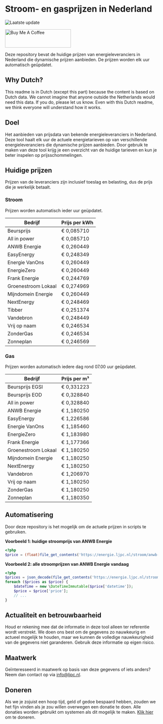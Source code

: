 # Stroom- en gasprijzen in Nederland

![Laatste update](https://img.shields.io/badge/laatste%20update-2025--04--10%2010%3A00%20CET-brightgreen)

<a href="https://www.buymeacoffee.com/Lars-" target="_blank"><img src="https://cdn.buymeacoffee.com/buttons/v2/default-orange.png" alt="Buy Me A Coffee" height="60" style="height: 60px !important;width: 217px !important;" ></a>

Deze repository bevat de huidige prijzen van energieleveranciers in Nederland die dynamische prijzen aanbieden. De prijzen worden elk uur automatisch geüpdatet.

## Why Dutch?

This readme is in Dutch (except this part) because the content is based on Dutch data. We cannot imagine that anyone outside the Netherlands would need this data. If you do, please let us know. Even with this Dutch readme, we think
everyone will understand how it works.

## Doel

Het aanbieden van prijsdata van bekende energieleveranciers in Nederland. Deze tool haalt elk uur de actuele energietarieven op van verschillende energieleveranciers die dynamische prijzen aanbieden. Door gebruik te maken van deze tool
krijg je een overzicht van de huidige tarieven en kun je beter inspelen op prijsschommelingen.

## Huidige prijzen

Prijzen van de leveranciers zijn inclusief toeslag en belasting, dus de prijs die je werkelijk betaalt.

### Stroom

Prijzen worden automatisch ieder uur geüpdatet.

 Bedrijf | Prijs per kWh 
---------|---------------
Beursprijs | € 0,085710
All in power | € 0,085710
ANWB Energie | € 0,260449
EasyEnergy | € 0,248349
Energie VanOns | € 0,260449
EnergieZero | € 0,260449
Frank Energie | € 0,244769
Groenestroom Lokaal | € 0,274969
Mijndomein Energie | € 0,260449
NextEnergy | € 0,248469
Tibber | € 0,251374
Vandebron | € 0,248449
Vrij op naam | € 0,246534
ZonderGas | € 0,246534
Zonneplan | € 0,246569


### Gas

Prijzen worden automatisch iedere dag rond 07.00 uur geüpdatet.

 Bedrijf | Prijs per m³ 
---------|--------------
Beursprijs EGSI | € 0,331223
Beursprijs EOD | € 0,328840
All in power | € 0,328840
ANWB Energie | € 1,180250
EasyEnergy | € 1,226586
Energie VanOns | € 1,185460
EnergieZero | € 1,183980
Frank Energie | € 1,177366
Groenestroom Lokaal | € 1,180250
Mijndomein Energie | € 1,180250
NextEnergy | € 1,180250
Vandebron | € 1,206970
Vrij op naam | € 1,180250
ZonderGas | € 1,180250
Zonneplan | € 1,180350


## Automatisering

Door deze repository is het mogelijk om de actuele prijzen in scripts te gebruiken.

**Voorbeeld 1: huidige stroomprijs van ANWB Energie**

```php
<?php
$price = (float)file_get_contents('https://energie.ljpc.nl/stroom/anwb-energie-nu.txt');

```

**Voorbeeld 2: alle stroomprijzen van ANWB Energie vandaag**

```php
<?php
$prices = json_decode(file_get_contents('https://energie.ljpc.nl/stroom/all-in-power-vandaag.json'),true);
foreach ($prices as $price) {
    $dateTime = new \DateTimeImmutable($price['datetime']);
    $price = $price['price'];
    // ...
}
```

## Actualiteit en betrouwbaarheid

Houd er rekening mee dat de informatie in deze tool alleen ter referentie wordt verstrekt. We doen ons best om de gegevens zo nauwkeurig en actueel mogelijk te houden, maar we kunnen de volledige nauwkeurigheid van de gegevens niet
garanderen. Gebruik deze informatie op eigen risico.

## Maatwerk

Geïnteresseerd in maatwerk op basis van deze gegevens of iets anders? Neem dan contact op
via [info@ljpc.nl](mailto:info@ljpc.nl?subject=Energie%20prijzen).

## Doneren

Als we je zojuist een hoop tijd, geld of gedoe bespaard hebben, zouden we het fijn vinden als je zou willen overwegen een
donatie te doen. Alle donaties worden gebruikt om systemen als dit mogelijk te
maken. [Klik hier](https://www.buymeacoffee.com/Lars-) om te doneren.
